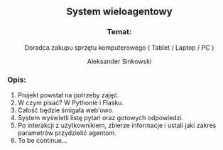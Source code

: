 <div align='center'>

## System wieloagentowy

### Temat:
Doradca zakupu sprzętu komputerowego ( Tablet / Laptop / PC )

Aleksander Sinkowski
</div>

### Opis:
1. Projekt powstał na potrzeby zajęć.
2. W czym pisać? W Pythonie i Flasku.
3. Całość będzie śmigała web'owo.
4. System wyświetli listę pytań oraz gotowych odpowiedzi. 
5. Po interakcji z użytkownikiem, zbierze informacje i ustali jaki zakres parametrów przydzielić agentom.
6. To be continue...
